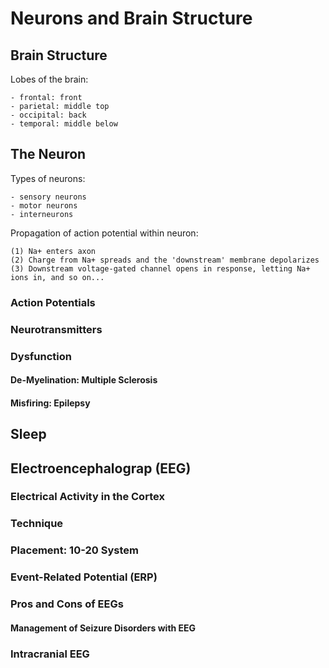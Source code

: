 # Neurons and Brain Structure

## Brain Structure

Lobes of the brain:

    - frontal: front
    - parietal: middle top
    - occipital: back
    - temporal: middle below

## The Neuron

Types of neurons:

    - sensory neurons
    - motor neurons
    - interneurons

Propagation of action potential within neuron:

    (1) Na+ enters axon
    (2) Charge from Na+ spreads and the 'downstream' membrane depolarizes
    (3) Downstream voltage-gated channel opens in response, letting Na+ ions in, and so on...

### Action Potentials

### Neurotransmitters

### Dysfunction

#### De-Myelination: Multiple Sclerosis

#### Misfiring: Epilepsy

## Sleep


## Electroencephalograp (EEG)

### Electrical Activity in the Cortex

### Technique

### Placement: 10-20 System

### Event-Related Potential (ERP)

### Pros and Cons of EEGs

#### Management of Seizure Disorders with EEG

### Intracranial EEG
